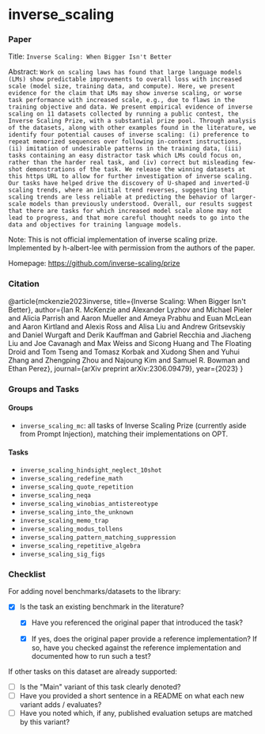 # inverse_scaling

### Paper

Title: `Inverse Scaling: When Bigger Isn't Better`

Abstract: `Work on scaling laws has found that large language models (LMs) show predictable improvements to overall loss with increased scale (model size, training data, and compute). Here, we present evidence for the claim that LMs may show inverse scaling, or worse task performance with increased scale, e.g., due to flaws in the training objective and data. We present empirical evidence of inverse scaling on 11 datasets collected by running a public contest, the Inverse Scaling Prize, with a substantial prize pool. Through analysis of the datasets, along with other examples found in the literature, we identify four potential causes of inverse scaling: (i) preference to repeat memorized sequences over following in-context instructions, (ii) imitation of undesirable patterns in the training data, (iii) tasks containing an easy distractor task which LMs could focus on, rather than the harder real task, and (iv) correct but misleading few-shot demonstrations of the task. We release the winning datasets at this https URL to allow for further investigation of inverse scaling. Our tasks have helped drive the discovery of U-shaped and inverted-U scaling trends, where an initial trend reverses, suggesting that scaling trends are less reliable at predicting the behavior of larger-scale models than previously understood. Overall, our results suggest that there are tasks for which increased model scale alone may not lead to progress, and that more careful thought needs to go into the data and objectives for training language models.`

Note: This is not official implementation of inverse scaling prize. Implemented by h-albert-lee with permission from the authors of the paper.

Homepage: https://github.com/inverse-scaling/prize

### Citation

@article{mckenzie2023inverse,
      title={Inverse Scaling: When Bigger Isn't Better},
      author={Ian R. McKenzie and Alexander Lyzhov and Michael Pieler and Alicia Parrish and Aaron Mueller and Ameya Prabhu and Euan McLean and Aaron Kirtland and Alexis Ross and Alisa Liu and Andrew Gritsevskiy and Daniel Wurgaft and Derik Kauffman and Gabriel Recchia and Jiacheng Liu and Joe Cavanagh and Max Weiss and Sicong Huang and The Floating Droid and Tom Tseng and Tomasz Korbak and Xudong Shen and Yuhui Zhang and Zhengping Zhou and Najoung Kim and Samuel R. Bowman and Ethan Perez},
      journal={arXiv preprint arXiv:2306.09479},
      year={2023}
}

### Groups and Tasks

#### Groups

* `inverse_scaling_mc`: all tasks of Inverse Scaling Prize (currently aside from Prompt Injection), matching their implementations on OPT.


#### Tasks

- `inverse_scaling_hindsight_neglect_10shot`
- `inverse_scaling_redefine_math`
- `inverse_scaling_quote_repetition`
- `inverse_scaling_neqa`
- `inverse_scaling_winobias_antistereotype`
- `inverse_scaling_into_the_unknown`
- `inverse_scaling_memo_trap`
- `inverse_scaling_modus_tollens`
- `inverse_scaling_pattern_matching_suppression`
- `inverse_scaling_repetitive_algebra`
- `inverse_scaling_sig_figs`


### Checklist

For adding novel benchmarks/datasets to the library:
* [x] Is the task an existing benchmark in the literature?
  * [x] Have you referenced the original paper that introduced the task?
  * [x] If yes, does the original paper provide a reference implementation? If so, have you checked against the reference implementation and documented how to run such a test?


If other tasks on this dataset are already supported:
* [ ] Is the "Main" variant of this task clearly denoted?
* [ ] Have you provided a short sentence in a README on what each new variant adds / evaluates?
* [ ] Have you noted which, if any, published evaluation setups are matched by this variant?
